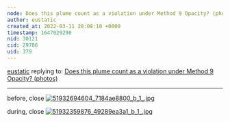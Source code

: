 ```yaml
---
node: Does this plume count as a violation under Method 9 Opacity? (photos)
author: eustatic
created_at: 2022-03-11 20:08:10 +0000
timestamp: 1647029290
nid: 30121
cid: 29786
uid: 379
---
```




[eustatic](../profile/eustatic) replying to: [Does this plume count as a violation under Method 9 Opacity? (photos)](../notes/eustatic/03-11-2022/does-this-plume-count-as-a-violation-under-method-9-opacity-photos)

----
before, close
[![51932694604_7184ae8800_b_1_.jpg](/i/45499)](/i/45499?s=o)

during, close
[![51932359876_49289ea3a1_b_1_.jpg](/i/45500)](/i/45500?s=o)

